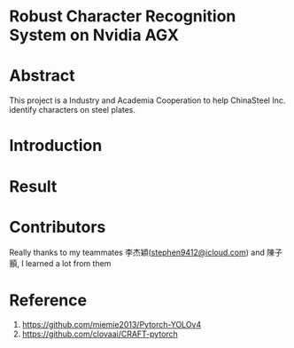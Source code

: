 # Robust Character Recognition System on Nvidia AGX

# Abstract
This project is a Industry and Academia Cooperation to help ChinaSteel Inc. identify characters on steel plates.

# Introduction


# Result


# Contributors
Really thanks to my teammates 李杰穎(stephen9412@icloud.com) and 陳子顥, I learned a lot from them

# Reference
1. https://github.com/miemie2013/Pytorch-YOLOv4
2. https://github.com/clovaai/CRAFT-pytorch
